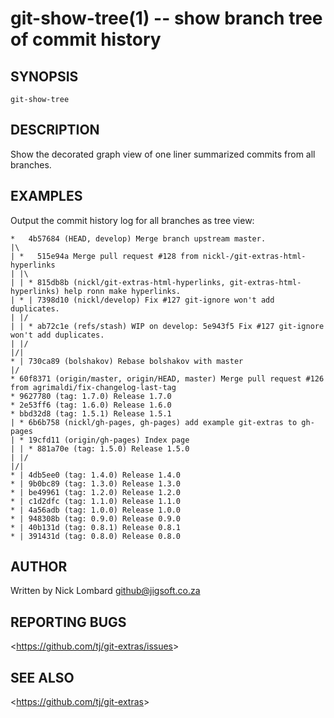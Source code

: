 git-show-tree(1) -- show branch tree of commit history
======================================================

## SYNOPSIS

`git-show-tree`

## DESCRIPTION

Show the decorated graph view of one liner summarized commits from all branches.

## EXAMPLES

  Output the commit history log for all branches as tree view:

    *   4b57684 (HEAD, develop) Merge branch upstream master.
    |\
    | *   515e94a Merge pull request #128 from nickl-/git-extras-html-hyperlinks
    | |\
    | | * 815db8b (nickl/git-extras-html-hyperlinks, git-extras-html-hyperlinks) help ronn make hyperlinks.
    | * | 7398d10 (nickl/develop) Fix #127 git-ignore won't add duplicates.
    | |/
    | | * ab72c1e (refs/stash) WIP on develop: 5e943f5 Fix #127 git-ignore won't add duplicates.
    | |/
    |/|
    * | 730ca89 (bolshakov) Rebase bolshakov with master
    |/
    * 60f8371 (origin/master, origin/HEAD, master) Merge pull request #126 from agrimaldi/fix-changelog-last-tag
    * 9627780 (tag: 1.7.0) Release 1.7.0
    * 2e53ff6 (tag: 1.6.0) Release 1.6.0
    * bbd32d8 (tag: 1.5.1) Release 1.5.1
    | * 6b6b758 (nickl/gh-pages, gh-pages) add example git-extras to gh-pages
    | * 19cfd11 (origin/gh-pages) Index page
    | | * 881a70e (tag: 1.5.0) Release 1.5.0
    | |/
    |/|
    * | 4db5ee0 (tag: 1.4.0) Release 1.4.0
    * | 9b0bc89 (tag: 1.3.0) Release 1.3.0
    * | be49961 (tag: 1.2.0) Release 1.2.0
    * | c1d2dfc (tag: 1.1.0) Release 1.1.0
    * | 4a56adb (tag: 1.0.0) Release 1.0.0
    * | 948308b (tag: 0.9.0) Release 0.9.0
    * | 40b131d (tag: 0.8.1) Release 0.8.1
    * | 391431d (tag: 0.8.0) Release 0.8.0

## AUTHOR

Written by Nick Lombard <github@jigsoft.co.za>

## REPORTING BUGS

&lt;<https://github.com/tj/git-extras/issues>&gt;

## SEE ALSO

&lt;<https://github.com/tj/git-extras>&gt;
